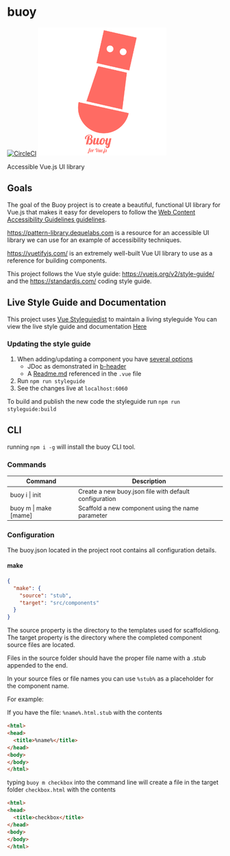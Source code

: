 # buoy
[![CircleCI](https://circleci.com/gh/fanappics/buoy/tree/master.svg?style=svg)](https://circleci.com/gh/fanappics/buoy/tree/master)
<img src="https://raw.githubusercontent.com/fanappics/buoy/master/buoylogo.png" alt="Buoy Logo" width="300" height="300">

Accessible Vue.js UI library

## Goals

The goal of the Buoy project is to create a beautiful, functional UI library for Vue.js that makes it easy for developers to follow the [Web Content Accessibility Guidelines guidelines](https://www.w3.org/WAI/intro/wcag).

https://pattern-library.dequelabs.com is a resource for an accessible UI library we can use for an example of accessibility techniques.

https://vuetifyjs.com/ is an extremely well-built Vue UI library to use as a reference for building components.

This project follows the Vue style guide: https://vuejs.org/v2/style-guide/ and the https://standardjs.com/ coding style guide.

## Live Style Guide and Documentation

This project uses [Vue Styleguiedist](https://github.com/vue-styleguidist/vue-styleguidist) to maintain a living styleguide
You can view the live style guide and documentation [Here](https://fanappics.github.io/buoy/)

### Updating the style guide

1. When adding/updating a component you have [several options](https://github.com/vue-styleguidist/vue-styleguidist/blob/master/docs/Documenting.md)
   - JDoc as demonstrated in [b-header](./src/components/BHeader/BHeader.vue)
   - A [Readme.md](src/components/BButton/Readme.md) referenced in the `.vue` file
1. Run `npm run styleguide`
1. See the changes live at `localhost:6060`

To build and publish the new code the styleguide run `npm run styleguide:build`

## CLI

running `npm i -g` will install the buoy CLI tool.
### Commands

| Command | Description |
| --- | --- |
| buoy i &#124; init | Create a new buoy.json file with default configuration |
| buoy m &#124; make [mame] | Scaffold a new component using the name parameter |

### Configuration

The buoy.json located in the project root contains all configuration details.

#### make

```json
{
  "make": {
    "source": "stub",
    "target": "src/components"
  }
}
```

The source property is the directory to the templates used for scaffoldiong.  
The target property is the directory where the completed component source files are located.

Files in the source folder should have the proper file name with a .stub appended to the end.

In your source files or file names you can use `%stub%` as a placeholder for the component name.

For example:

If you have the file: `%name%.html.stub` with the contents

```html
<html>
<head>
  <title>%name%</title>
</head>
<body>
</body>
</html>
```

typing `buoy m checkbox` into the command line will create a file in the target folder `checkbox.html` with the contents

```html
<html>
<head>
  <title>checkbox</title>
</head>
<body>
</body>
</html>
```
